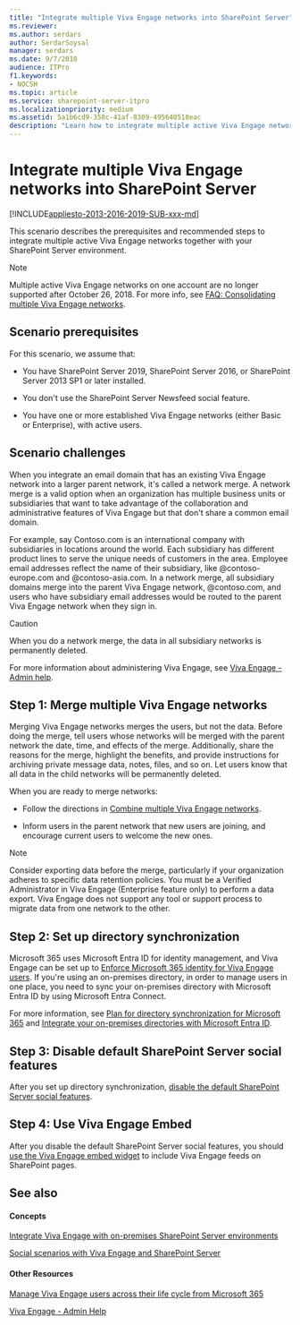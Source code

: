 ```yaml
---
title: "Integrate multiple Viva Engage networks into SharePoint Server"
ms.reviewer: 
ms.author: serdars
author: SerdarSoysal
manager: serdars
ms.date: 9/7/2018
audience: ITPro
f1.keywords:
- NOCSH
ms.topic: article
ms.service: sharepoint-server-itpro
ms.localizationpriority: medium
ms.assetid: 5a1b6cd9-358c-41af-8309-495640518eac
description: "Learn how to integrate multiple active Viva Engage networks together with your SharePoint Server environment."
---
```


# Integrate multiple Viva Engage networks into SharePoint Server

[!INCLUDE[appliesto-2013-2016-2019-SUB-xxx-md](../includes/appliesto-2013-2016-2019-SUB-xxx-md.md)]

This scenario describes the prerequisites and recommended steps to integrate multiple active Viva Engage networks together with your SharePoint Server environment.

> [!NOTE]
> Multiple active Viva Engage networks on one account are no longer supported after October 26, 2018. For more info, see [FAQ: Consolidating multiple Viva Engage networks](/viva/engage/configure-your-viva-engage-network/faq-consolidate-multiple-viva-engage-networks).
  
## Scenario prerequisites

For this scenario, we assume that:
  
- You have SharePoint Server 2019, SharePoint Server 2016, or SharePoint Server 2013 SP1 or later installed.
    
- You don't use the SharePoint Server Newsfeed social feature.
    
- You have one or more established Viva Engage networks (either Basic or Enterprise), with active users.
    
## Scenario challenges

When you integrate an email domain that has an existing Viva Engage network into a larger parent network, it's called a network merge. A network merge is a valid option when an organization has multiple business units or subsidiaries that want to take advantage of the collaboration and administrative features of Viva Engage but that don't share a common email domain.
  
For example, say Contoso.com is an international company with subsidiaries in locations around the world. Each subsidiary has different product lines to serve the unique needs of customers in the area. Employee email addresses reflect the name of their subsidiary, like @contoso-europe.com and @contoso-asia.com. In a network merge, all subsidiary domains merge into the parent Viva Engage network, @contoso.com, and users who have subsidiary email addresses would be routed to the parent Viva Engage network when they sign in.
  
> [!CAUTION]
> When you do a network merge, the data in all subsidiary networks is permanently deleted. 
  
For more information about administering Viva Engage, see [Viva Engage - Admin help](/viva/engage/eac-overview?formCode=MG0AV3).
  
## Step 1: Merge multiple Viva Engage networks

Merging Viva Engage networks merges the users, but not the data. Before doing the merge, tell users whose networks will be merged with the parent network the date, time, and effects of the merge. Additionally, share the reasons for the merge, highlight the benefits, and provide instructions for archiving private message data, notes, files, and so on. Let users know that all data in the child networks will be permanently deleted.
  
When you are ready to merge networks:
  
- Follow the directions in [Combine multiple Viva Engage networks](/viva/engage/configure-your-viva-engage-network/consolidate-multiple-viva-engage-networks).
    
- Inform users in the parent network that new users are joining, and encourage current users to welcome the new ones.
    
> [!NOTE]
>  Consider exporting data before the merge, particularly if your organization adheres to specific data retention policies. You must be a Verified Administrator in Viva Engage (Enterprise feature only) to perform a data export. Viva Engage does not support any tool or support process to migrate data from one network to the other. 
  
## Step 2: Set up directory synchronization

Microsoft 365 uses Microsoft Entra ID for identity management, and Viva Engage can be set up to [Enforce Microsoft 365 identity for Viva Engage users](/viva/engage/configure-your-viva-engage-network/enforce-office-365-identity). If you're using an on-premises directory, in order to manage users in one place, you need to sync your on-premises directory with Microsoft Entra ID by using Microsoft Entra Connect. 
  
For more information, see [Plan for directory synchronization for Microsoft 365](/microsoft-365/enterprise/plan-for-directory-synchronization) and [Integrate your on-premises directories with Microsoft Entra ID](/azure/active-directory/hybrid/whatis-hybrid-identity).
  
## Step 3: Disable default SharePoint Server social features

After you set up directory synchronization, [disable the default SharePoint Server social features](hide-sharepoint-server-social-features.md).
  
## Step 4: Use Viva Engage Embed

After you disable the default SharePoint Server social features, you should [use the Viva Engage embed widget](add-the-viva-engage-embed-widget-to-a-sharepoint-page.md) to include Viva Engage feeds on SharePoint pages. 
  
## See also

#### Concepts

[Integrate Viva Engage with on-premises SharePoint Server environments](integrate-viva-engage-with-on-premises-sharepoint-server-environments.md)
  
[Social scenarios with Viva Engage and SharePoint Server](social-scenarios-with-viva-engage-and-sharepoint-server.md)
#### Other Resources

[Manage Viva Engage users across their life cycle from Microsoft 365](/viva/engage/manage-viva-engage-users/manage-users-across-their-lifecycle)

[Viva Engage - Admin Help](/viva/engage/)
